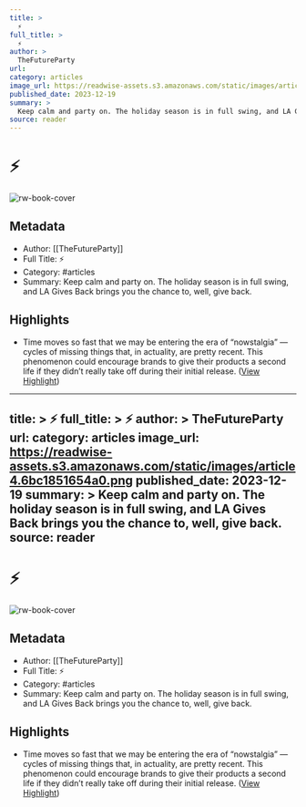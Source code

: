 ```yaml
---
title: >
  ⚡
full_title: >
  ⚡
author: >
  TheFutureParty
url: 
category: articles
image_url: https://readwise-assets.s3.amazonaws.com/static/images/article4.6bc1851654a0.png
published_date: 2023-12-19
summary: >
  Keep calm and party on. The holiday season is in full swing, and LA Gives Back brings you the chance to, well, give back.
source: reader
---
```

# ⚡

![rw-book-cover](https://readwise-assets.s3.amazonaws.com/static/images/article4.6bc1851654a0.png)

## Metadata
- Author: [[TheFutureParty]]
- Full Title: ⚡
- Category: #articles
- Summary: Keep calm and party on. The holiday season is in full swing, and LA Gives Back brings you the chance to, well, give back.

## Highlights
- Time moves so fast that we may be entering the era of “nowstalgia” — cycles of missing things that, in actuality, are pretty recent. This phenomenon could encourage brands to give their products a second life if they didn’t really take off during their initial release. ([View Highlight](https://read.readwise.io/read/01hj3sg03ebc49n5n3w7vmcjpn))


---
title: >
  ⚡
full_title: >
  ⚡
author: >
  TheFutureParty
url: 
category: articles
image_url: https://readwise-assets.s3.amazonaws.com/static/images/article4.6bc1851654a0.png
published_date: 2023-12-19
summary: >
  Keep calm and party on. The holiday season is in full swing, and LA Gives Back brings you the chance to, well, give back.
source: reader
---
# ⚡

![rw-book-cover](https://readwise-assets.s3.amazonaws.com/static/images/article4.6bc1851654a0.png)

## Metadata
- Author: [[TheFutureParty]]
- Full Title: ⚡
- Category: #articles
- Summary: Keep calm and party on. The holiday season is in full swing, and LA Gives Back brings you the chance to, well, give back.

## Highlights
- Time moves so fast that we may be entering the era of “nowstalgia” — cycles of missing things that, in actuality, are pretty recent. This phenomenon could encourage brands to give their products a second life if they didn’t really take off during their initial release. ([View Highlight](https://read.readwise.io/read/01hj3sg03ebc49n5n3w7vmcjpn))


